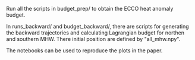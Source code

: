 Run all the scripts in budget_prep/ to obtain the ECCO heat anomaly budget. 

In runs_backward/ and budget_backward/, there are scripts for generating the backward trajectories and calculating Lagrangian budget for northen and southern MHW. There initial position are defined by "all_mhw.npy". 

The notebooks can be used to reproduce the plots in the paper. 
